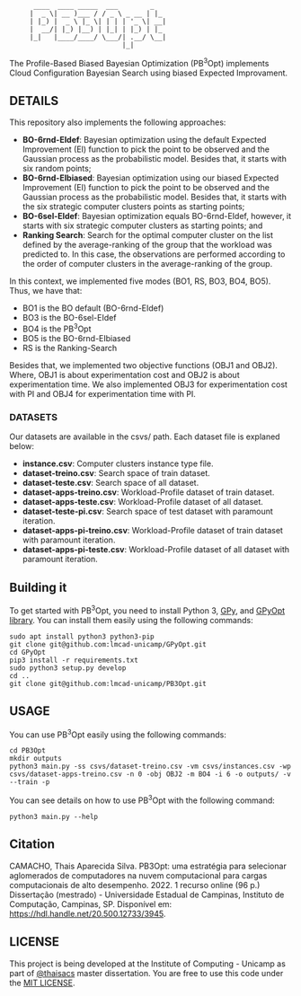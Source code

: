           ____  ____ _____  ___        _     
         |  _ \| __ )___ / / _ \ _ __ | |_   
         | |_) |  _ \ |_ \| | | | '_ \| __| 
         |  __/| |_) |__) | |_| | |_) | |_   
         |_|   |____/____/ \___/| .__/ \__|  
                                |_|          
The Profile-Based Biased Bayesian Optimization (PB<sup>3</sup>Opt) implements Cloud Configuration Bayesian Search using biased Expected Improvament. 

## DETAILS

This repository also implements the following approaches:

* **BO-6rnd-EIdef**: Bayesian optimization using the default Expected Improvement (EI) function to pick the point to be observed and the Gaussian process as the probabilistic model.
Besides that, it starts with six random points;
* **BO-6rnd-EIbiased**: Bayesian optimization using our biased Expected Improvement (EI) function to pick the point to be observed and the Gaussian process as the probabilistic model. Besides that, it starts with the six strategic computer clusters points as starting points;
* **BO-6sel-EIdef**: Bayesian optimization equals BO-6rnd-EIdef, however, it starts with six strategic computer clusters as starting points; and
* **Ranking Search**: Search for the optimal computer cluster on the list defined by the average-ranking of the group that the workload was predicted to. In this case, the observations are performed according to the order of computer clusters in the average-ranking of the group.

In this context, we implemented five modes (BO1, RS, BO3, BO4, BO5). Thus, we have that:

* BO1 is the BO default (BO-6rnd-EIdef)
* BO3 is the BO-6sel-EIdef
* BO4 is the PB<sup>3</sup>Opt
* BO5 is the BO-6rnd-EIbiased
* RS is the Ranking-Search

Besides that, we implemented two objective functions (OBJ1 and OBJ2). Where, OBJ1 is about experimentation cost and OBJ2 is about experimentation time. We also implemented OBJ3 for experimentation cost with PI and OBJ4 for experimentation time with PI.

### DATASETS

Our datasets are available in the csvs/ path. Each dataset file is explaned below:

* **instance.csv**: Computer clusters instance type file.
* **dataset-treino.csv**: Search space of train dataset.
* **dataset-teste.csv**: Search space of all dataset.
* **dataset-apps-treino.csv**: Workload-Profile dataset of train dataset.
* **dataset-apps-teste.csv**: Workload-Profile dataset of all dataset.
* **dataset-teste-pi.csv**: Search space of test dataset with paramount iteration.
* **dataset-apps-pi-treino.csv**: Workload-Profile dataset of train dataset with paramount iteration.
* **dataset-apps-pi-teste.csv**: Workload-Profile dataset of all dataset with paramount iteration.

## Building it

To get started with PB<sup>3</sup>Opt, you need to install Python 3, [GPy](https://github.com/SheffieldML/GPy), and [GPyOpt library](https://github.com/lmcad-unicamp/GPyOpt). You can install them easily using the following commands:

```
sudo apt install python3 python3-pip
git clone git@github.com:lmcad-unicamp/GPyOpt.git
cd GPyOpt
pip3 install -r requirements.txt
sudo python3 setup.py develop
cd ..
git clone git@github.com:lmcad-unicamp/PB3Opt.git
```

## USAGE

You can use PB<sup>3</sup>Opt easily using the following commands:

```
cd PB3Opt
mkdir outputs
python3 main.py -ss csvs/dataset-treino.csv -vm csvs/instances.csv -wp csvs/dataset-apps-treino.csv -n 0 -obj OBJ2 -m BO4 -i 6 -o outputs/ -v --train -p
```

You can see details on how to use PB<sup>3</sup>Opt with the following command:

```
python3 main.py --help
```

## Citation

CAMACHO, Thais Aparecida Silva. PB3Opt: uma estratégia para selecionar aglomerados de computadores na nuvem computacional para cargas computacionais de alto desempenho. 2022. 1 recurso online (96 p.) Dissertação (mestrado) - Universidade Estadual de Campinas, Instituto de Computação, Campinas, SP. Disponível em: https://hdl.handle.net/20.500.12733/3945.

## LICENSE

This project is being developed at the Institute of Computing - Unicamp as part of [@thaisacs](https://github.com/thaisacs) master dissertation.
You are free to use this code under the [MIT LICENSE](https://choosealicense.com/licenses/mit/).
